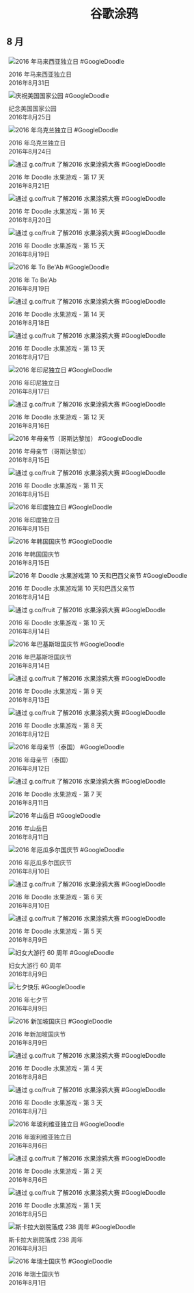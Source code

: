 
<h1 align="center"> 谷歌涂鸦 </h1>




## 8 月

<div class="image">


<img src="https://lh3.googleusercontent.com/1GG8xrsFFz9GvbsTaEPT6JwCOZBH9P6tQj9l_3059YsPAYxnI400TXxp4agssqvn6A1iaab_hRzlB-Bp-C-4WdWk2VxTGCj0rBNxsOMy" alt="2016 年马来西亚独立日 #GoogleDoodle" style="margin: 5px"/>
<div class="info" style="font-size: 14px; color:#333333; margin:5px"><div class="title">2016 年马来西亚独立日</div><div class="date">2016年8月31日</div></div>

<img src="https://lh3.googleusercontent.com/EAeviK_114SKlfLxsfTtxIAjQ12tJjGzQCu2NE13UiL-GR1ZLo5fs2KdSlpSYP8ku7-SDsbKgFZE78q2ZlUoCzAzcuOFeVmxj-C7YHY" alt="庆祝美国国家公园  #GoogleDoodle" style="margin: 5px"/>
<div class="info" style="font-size: 14px; color:#333333; margin:5px"><div class="title">纪念美国国家公园</div><div class="date">2016年8月25日</div></div>

<img src="https://lh3.googleusercontent.com/UqoGWpPDza16XHhWAo8o0nMZRMokrhs7jbWP_JlsyC5sUQkNe6EGI_epTa9KW9vKhwyNR11j50YVh6Bhj9tY19mNsSac8VOjUDZ513w" alt="2016 年乌克兰独立日 #GoogleDoodle" style="margin: 5px"/>
<div class="info" style="font-size: 14px; color:#333333; margin:5px"><div class="title">2016 年乌克兰独立日</div><div class="date">2016年8月24日</div></div>

<img src="https://lh3.googleusercontent.com/O9MkXlouDkZjOfN5gB8yop8CXlmEwJpqG7r4rMrfiz_dYAHPeUrZaVDe9XDqTz7D2FiLuCTH4_Xc8AaSKA_8YPsWlKjUoIpgqOIApZRY5g" alt="通过 g.co/fruit 了解2016 水果涂鸦大赛 #GoogleDoodle" style="margin: 5px"/>
<div class="info" style="font-size: 14px; color:#333333; margin:5px"><div class="title">2016 年 Doodle 水果游戏 - 第 17 天</div><div class="date">2016年8月21日</div></div>

<img src="https://lh3.googleusercontent.com/PVnpmBXICHeLT1zNMeEGlXd0X1B7PbXIZF4TyNdPRFtFpVCzJqRGIYGoOMy4hZd71SfYFPOc_5e7L_KfvTd_Kww6l0zv-Jl94tYePbk" alt="通过 g.co/fruit 了解2016 水果涂鸦大赛 #GoogleDoodle" style="margin: 5px"/>
<div class="info" style="font-size: 14px; color:#333333; margin:5px"><div class="title">2016 年 Doodle 水果游戏 - 第 16 天</div><div class="date">2016年8月20日</div></div>

<img src="https://lh3.googleusercontent.com/l4w98XiYFbiclj5ktg3ZxmU_QQ8g8mDamhJerg-ulpMDJw0BviokQtt46GOCDKwL0wK3hBfTPXA8xDtbak_ysuM9rCY4EyJK1cyJVePj" alt="通过 g.co/fruit 了解2016 水果涂鸦大赛 #GoogleDoodle" style="margin: 5px"/>
<div class="info" style="font-size: 14px; color:#333333; margin:5px"><div class="title">2016 年 Doodle 水果游戏 - 第 15 天</div><div class="date">2016年8月19日</div></div>

<img src="https://lh3.googleusercontent.com/GRjMGhbuUpoB5Ik6FI0emXF6GeopTtp9J5KansSxASPUE-0y1fHCYxmf7hJJTBSBWcVvnlI58SuxF59sK9HkLBvHrKRQHwkxf68OKG0" alt="2016 年 To Be&#39;Ab #GoogleDoodle" style="margin: 5px"/>
<div class="info" style="font-size: 14px; color:#333333; margin:5px"><div class="title">2016 年 To Be&#39;Ab</div><div class="date">2016年8月19日</div></div>

<img src="https://lh3.googleusercontent.com/RnQX8Q3DvYQOSIEU4pxkfqsb7mzpUQ_WTjm0gAc7oomeXrymI4lKkFTXdId7lVg7aElFqAmqfIBNMwKfrG9kLYgeysiUx7QdzoWwJqo" alt="通过 g.co/fruit 了解2016 水果涂鸦大赛 #GoogleDoodle" style="margin: 5px"/>
<div class="info" style="font-size: 14px; color:#333333; margin:5px"><div class="title">2016 年 Doodle 水果游戏 - 第 14 天</div><div class="date">2016年8月18日</div></div>

<img src="https://lh3.googleusercontent.com/gOB6lYLd1MKg4Leml_TqO51J5fU5t_wPRJLtW1nLzgcVgj2au6SFA-atrNRq-tVrFvp1bGwghVKeF8Se46Z4zAj7wcrjf-RWFthc2esujQ" alt="通过 g.co/fruit 了解2016 水果涂鸦大赛 #GoogleDoodle" style="margin: 5px"/>
<div class="info" style="font-size: 14px; color:#333333; margin:5px"><div class="title">2016 年 Doodle 水果游戏 - 第 13 天</div><div class="date">2016年8月17日</div></div>

<img src="https://lh3.googleusercontent.com/8hfsEt0UjCKncKSjWK0S7RQfzl16AAAtC4jj85mmllWf8NpEbWaNly6A9WD68v4WSHkERYmE69wwAgniVS4dq-C2OLO-bFfOky0rFM13" alt="2016 年印尼独立日 #GoogleDoodle" style="margin: 5px"/>
<div class="info" style="font-size: 14px; color:#333333; margin:5px"><div class="title">2016 年印尼独立日</div><div class="date">2016年8月17日</div></div>

<img src="https://lh3.googleusercontent.com/CfPyKlFXHK8kFbvWG5Mt7w3YijjAUBR0Farvj3l14jL0hhoPOCtgM_OoZ6adkP3xLdevGS5Oe3eCXy7_lDuVHnas5dpBSAtsowcxdAk" alt="通过 g.co/fruit 了解2016 水果涂鸦大赛 #GoogleDoodle" style="margin: 5px"/>
<div class="info" style="font-size: 14px; color:#333333; margin:5px"><div class="title">2016 年 Doodle 水果游戏 - 第 12 天</div><div class="date">2016年8月16日</div></div>

<img src="https://lh3.googleusercontent.com/OygBGG3buG0gDbVRvuUSc1nd1sItw32weq_-u-femYp2rIHO_R1HFJHV5ECqxAV-qB8MLzWilLHW56buVAvr4jMAD0A-yUQBvnm9QhXM" alt="2016 年母亲节（哥斯达黎加） #GoogleDoodle" style="margin: 5px"/>
<div class="info" style="font-size: 14px; color:#333333; margin:5px"><div class="title">2016 年母亲节（哥斯达黎加）</div><div class="date">2016年8月15日</div></div>

<img src="https://lh3.googleusercontent.com/fF0xVN6TaWssoAaqwSGNlyaod_Zl0El6tyPH6ACkSuAduwQ_9ErNDbcvxAERXWcUqeheqRGJympzIcDWO0kyqgfbi5hQHZ4kCf7sAnjIsw" alt="通过 g.co/fruit 了解2016 水果涂鸦大赛 #GoogleDoodle" style="margin: 5px"/>
<div class="info" style="font-size: 14px; color:#333333; margin:5px"><div class="title">2016 年 Doodle 水果游戏 - 第 11 天</div><div class="date">2016年8月15日</div></div>

<img src="https://lh3.googleusercontent.com/00OHKNC5YHVN8hzqJthvIixWd7UneNNJqEKrKePB7HvrsqOz66rQSFg_bmj3SCnc8MoVHk_XvtYSR7S3QmSkCTjHzBmd2HEq-FBFGABO" alt="2016 年印度独立日 #GoogleDoodle" style="margin: 5px"/>
<div class="info" style="font-size: 14px; color:#333333; margin:5px"><div class="title">2016 年印度独立日</div><div class="date">2016年8月15日</div></div>

<img src="https://lh3.googleusercontent.com/ryeyoKgbbV2tYJtrZ9boWeH9YThqw4AAhF8a0uywmZKWpJWzaTiRJ7V6eh3g3pEgwzzD9hFASUd7Lmz6uuI3uB5nhQLApJ1rHeQjgh4" alt="2016 年韩国国庆节 #GoogleDoodle" style="margin: 5px"/>
<div class="info" style="font-size: 14px; color:#333333; margin:5px"><div class="title">2016 年韩国国庆节</div><div class="date">2016年8月15日</div></div>

<img src="https://lh3.googleusercontent.com/XOMYhybxzFXvbVgmtDWHYg9Pto4kxpbbK0MN_D5XZ2F4Z73RTONz0QP9A9p_HNuf1SwlfSQvNqYQfRiWaKDBP9153Q1ygr8pCiA0TurE" alt="2016 年 Doodle 水果游戏第 10 天和巴西父亲节 #GoogleDoodle" style="margin: 5px"/>
<div class="info" style="font-size: 14px; color:#333333; margin:5px"><div class="title">2016 年 Doodle 水果游戏第 10 天和巴西父亲节</div><div class="date">2016年8月14日</div></div>

<img src="https://lh3.googleusercontent.com/eafNBeYBqqS5YiRnkOeSzRPjTDNCcPbJd4c4bTdsrbdkCGVXW43mGzXs1QSlTzcbKiiyihB9V3Y_8WwLVxl2I70xm54JG_mnlWM8rY7K" alt="通过 g.co/fruit 了解2016 水果涂鸦大赛 #GoogleDoodle" style="margin: 5px"/>
<div class="info" style="font-size: 14px; color:#333333; margin:5px"><div class="title">2016 年 Doodle 水果游戏 - 第 10 天</div><div class="date">2016年8月14日</div></div>

<img src="https://lh3.googleusercontent.com/Z9wn7ANu_WYitd_rE-3Na_0dMjbpLLSFvzpfUb66Fwa7xKdKRFrjVLcB4eNqTHGX3PXeVlvSSo39SN1U0QQQtMU0Sklt8pXLqI5JLKA" alt="2016 年巴基斯坦国庆节 #GoogleDoodle" style="margin: 5px"/>
<div class="info" style="font-size: 14px; color:#333333; margin:5px"><div class="title">2016 年巴基斯坦国庆节</div><div class="date">2016年8月14日</div></div>

<img src="https://lh3.googleusercontent.com/3_xWdAmvO2D1T0BGe7zM4U5EFIg1bKxJikRx6cYwsHjW5dsqKMqK_syyP-4a4luqTJuM-Twh0Qwt78vFMsoUfEDJkg0ZeoPDt3bwFNZ1Pg" alt="通过 g.co/fruit 了解2016 水果涂鸦大赛 #GoogleDoodle" style="margin: 5px"/>
<div class="info" style="font-size: 14px; color:#333333; margin:5px"><div class="title">2016 年 Doodle 水果游戏 - 第 9 天</div><div class="date">2016年8月13日</div></div>

<img src="https://lh3.googleusercontent.com/amleBmZORR7MH_ar4cgBS0N3XJsh-fbPTCCLnfewF43iEUi502AL0KoJBAo_Lo40Q40aQC8MP1CAu5DvWYZRpN1OQxjDM_BuSXXfUN69" alt="通过 g.co/fruit 了解2016 水果涂鸦大赛 #GoogleDoodle" style="margin: 5px"/>
<div class="info" style="font-size: 14px; color:#333333; margin:5px"><div class="title">2016 年 Doodle 水果游戏 - 第 8 天</div><div class="date">2016年8月12日</div></div>

<img src="https://lh3.googleusercontent.com/9mqH27esPL81h6K_TMWUY_f85GgvXCTTTeA0fjdEr77mp8Zx17IVPEx0CpgKIfHwOGbhDQZvgg8DzUfUChH6vxD_8aPFPlCXpxIhEkI4uA" alt="2016 年母亲节（泰国） #GoogleDoodle" style="margin: 5px"/>
<div class="info" style="font-size: 14px; color:#333333; margin:5px"><div class="title">2016 年母亲节（泰国）</div><div class="date">2016年8月12日</div></div>

<img src="https://lh3.googleusercontent.com/jZ2NksR0vHwsKQSbPQac-dwqasHnxpOotutD9-QsPyF5NWLlge4lF3H7Urron5RW-5pqn-oO1hLdN2AzToCunNkNC6k2Xugz5XZ6E8vm" alt="通过 g.co/fruit 了解2016 水果涂鸦大赛 #GoogleDoodle" style="margin: 5px"/>
<div class="info" style="font-size: 14px; color:#333333; margin:5px"><div class="title">2016 年 Doodle 水果游戏 - 第 7 天</div><div class="date">2016年8月11日</div></div>

<img src="https://lh3.googleusercontent.com/iOWrN-aSIb3UyG0vwaWgYMx8zuHUJbvMtNHIWShjWQxd-PZ3Z0qhqj42UQDvIvRa9MSKrgddbSPIhcNd_b9AMKpyy4oIKWS9gsQUHI1i" alt="2016 年山岳日 #GoogleDoodle" style="margin: 5px"/>
<div class="info" style="font-size: 14px; color:#333333; margin:5px"><div class="title">2016 年山岳日</div><div class="date">2016年8月11日</div></div>

<img src="https://lh3.googleusercontent.com/fVL3CRhRo6d1wAvXkGD8Q3lnCqyXHa3b_dylMkZrrZdL7dy-Lbw7aDrH_ici0iYi19H_F8VzjIHqmLBNJLgAqwvkpC5uRtLvfi4UZqQ" alt="2016 年厄瓜多尔国庆节 #GoogleDoodle" style="margin: 5px"/>
<div class="info" style="font-size: 14px; color:#333333; margin:5px"><div class="title">2016 年厄瓜多尔国庆节</div><div class="date">2016年8月10日</div></div>

<img src="https://lh3.googleusercontent.com/8t6vjXEkZFTRlFldbzSCapDCL3lNd6wN8UH1Hi-dsFb_wcs9FvtjSF0Lvw8UE0wB7D1qdxSRvtTYdIPfS-amKWXtgCHEVJWLCy5Fae9b" alt="通过 g.co/fruit 了解2016 水果涂鸦大赛 #GoogleDoodle" style="margin: 5px"/>
<div class="info" style="font-size: 14px; color:#333333; margin:5px"><div class="title">2016 年 Doodle 水果游戏 - 第 6 天</div><div class="date">2016年8月10日</div></div>

<img src="https://lh3.googleusercontent.com/VJEstaWsxSmAVfKfzuFa4iK6pQgbdof6-DYZU6DocrwJhlBXHh_1D2sjJschLoBDcK-FjIMMt-ns6D0abdbVbFs0g9zlBs_rEYv-AqnI" alt="通过 g.co/fruit 了解2016 水果涂鸦大赛 #GoogleDoodle" style="margin: 5px"/>
<div class="info" style="font-size: 14px; color:#333333; margin:5px"><div class="title">2016 年 Doodle 水果游戏 - 第 5 天</div><div class="date">2016年8月9日</div></div>

<img src="https://lh3.googleusercontent.com/Esc8wGA6vzEKb5KPUXppf822bEBPG200hrUZSKTRa1yl9ft46CCvt2g93IGW-wjO89MpwUhANvv8U5VPDH6YqL02sE9A3euTRan6HeAneQ" alt="妇女大游行 60 周年 #GoogleDoodle" style="margin: 5px"/>
<div class="info" style="font-size: 14px; color:#333333; margin:5px"><div class="title">妇女大游行 60 周年</div><div class="date">2016年8月9日</div></div>

<img src="https://lh3.googleusercontent.com/HU4UEbvphYRDDy337Iqp_nC7PRzKoZFSBTaJS2U7EQNMgEbSQmT4hSoiDFWaEjuHIBnp7vM1XK4FhyasDe-7Y0pBRSZs0abA6syCDNNj" alt="七夕快乐 #GoogleDoodle" style="margin: 5px"/>
<div class="info" style="font-size: 14px; color:#333333; margin:5px"><div class="title">2016 年七夕节</div><div class="date">2016年8月9日</div></div>

<img src="https://lh3.googleusercontent.com/ltw50_jEyGvdg71qkh6vw_auK_7CThDNUyxjHy4tt_rmyl7gJaI50sgTpVoyibalfEBFD-5GWwV-KaHYfPmkqifoCDK9JazphpiQTJDe" alt="2016 新加坡国庆日 #GoogleDoodle" style="margin: 5px"/>
<div class="info" style="font-size: 14px; color:#333333; margin:5px"><div class="title">2016 年新加坡国庆节</div><div class="date">2016年8月9日</div></div>

<img src="https://lh3.googleusercontent.com/8kpWnyzBJ0BYPchr7unsVnf524gcBYPlgaYSPiLT83cQJQUneWVuz8Aztc9h_LEVYvbW0jMAdK6tZP1fUdXtqJ5m7axulY8YM3Y-BafD" alt="通过 g.co/fruit 了解2016 水果涂鸦大赛 #GoogleDoodle" style="margin: 5px"/>
<div class="info" style="font-size: 14px; color:#333333; margin:5px"><div class="title">2016 年 Doodle 水果游戏 - 第 4 天</div><div class="date">2016年8月8日</div></div>

<img src="https://lh3.googleusercontent.com/waQ4jU4-iH8OH8uxg4vu6BsYQcRUdKwkv5IV3g927LqgJTMpTBSeIFKq7rhaBDU2l-emsjynfzfUEv70EnB-X-5t8PKFsuFTO2PMYEVGFQ" alt="通过 g.co/fruit 了解2016 水果涂鸦大赛 #GoogleDoodle" style="margin: 5px"/>
<div class="info" style="font-size: 14px; color:#333333; margin:5px"><div class="title">2016 年 Doodle 水果游戏 - 第 3 天</div><div class="date">2016年8月7日</div></div>

<img src="https://lh3.googleusercontent.com/f_buD4U7qxoUH8O9xzOe69XHJNCyPFEEB_ftFgs8p3WbIYi2B7HeqbRXZc4z8RKAFMXO4opc7funQvVA1F0cNGwJFlx41ri90E7mjPdf" alt="2016 年玻利维亚独立日 #GoogleDoodle" style="margin: 5px"/>
<div class="info" style="font-size: 14px; color:#333333; margin:5px"><div class="title">2016 年玻利维亚独立日</div><div class="date">2016年8月6日</div></div>

<img src="https://lh3.googleusercontent.com/cCjrJTXhV7-wzq1WeeXJZClhq4jjaUCYV2YS7VDmK4piJ6qavw_9yqjn2kmqfD9Pw9JDRerA0UZ-OdglMpNVxPVA5wAdSHrL9n6tM-tn" alt="通过 g.co/fruit 了解2016 水果涂鸦大赛 #GoogleDoodle" style="margin: 5px"/>
<div class="info" style="font-size: 14px; color:#333333; margin:5px"><div class="title">2016 年 Doodle 水果游戏 - 第 2 天</div><div class="date">2016年8月6日</div></div>

<img src="https://lh3.googleusercontent.com/KzdE1jEsGt76A6rsnJasANVyrZdARZhXu2s6rsS3nakN8MrkDl0WF1UtxLFbTm0ZK1IWPNVNbDymLTr-yAVE-jm-7fMo2-ME6sttvPA" alt="通过 g.co/fruit 了解2016 水果涂鸦大赛 #GoogleDoodle" style="margin: 5px"/>
<div class="info" style="font-size: 14px; color:#333333; margin:5px"><div class="title">2016 年 Doodle 水果游戏 - 第 1 天</div><div class="date">2016年8月5日</div></div>

<img src="https://lh3.googleusercontent.com/qiSZwlJqySG_fnXU41G64UQZkR54GObPGzXraEzBKUWHyXmrgjPkHlMtAkLp0F_ojtEQ7hxIO121CSrrHzylG9QFVPdU_TfPprbPm2MiQg" alt="斯卡拉大剧院落成 238 周年 #GoogleDoodle" style="margin: 5px"/>
<div class="info" style="font-size: 14px; color:#333333; margin:5px"><div class="title">斯卡拉大剧院落成 238 周年</div><div class="date">2016年8月3日</div></div>

<img src="https://lh3.googleusercontent.com/-jh-b9B8gO34hFpc1XeRp0kAcqtjF1bDAwL98s52VlzEL9xBBrdtImoR6pedUJ8GSZyvNWigvSiuyMVP5dTWbeJ4F-O99naumyEOB-0" alt="2016 年瑞士国庆节 #GoogleDoodle" style="margin: 5px"/>
<div class="info" style="font-size: 14px; color:#333333; margin:5px"><div class="title">2016 年瑞士国庆节</div><div class="date">2016年8月1日</div></div>

</div>








